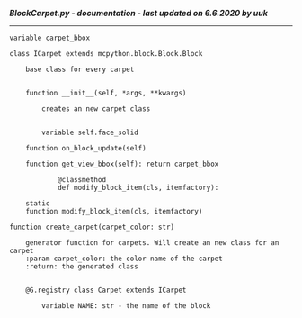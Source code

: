 ***BlockCarpet.py - documentation - last updated on 6.6.2020 by uuk***
___

    variable carpet_bbox

    class ICarpet extends mcpython.block.Block.Block
        
        base class for every carpet


        function __init__(self, *args, **kwargs)
            
            creates an new carpet class


            variable self.face_solid

        function on_block_update(self)

        function get_view_bbox(self): return carpet_bbox
                
                @classmethod
                def modify_block_item(cls, itemfactory):

        static
        function modify_block_item(cls, itemfactory)

    function create_carpet(carpet_color: str)
        
        generator function for carpets. Will create an new class for an carpet
        :param carpet_color: the color name of the carpet
        :return: the generated class


        @G.registry class Carpet extends ICarpet

            variable NAME: str - the name of the block